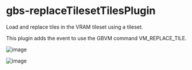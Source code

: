 # gbs-replaceTilesetTilesPlugin
 Load and replace tiles in the VRAM tileset using a tileset.
 
This plugin adds the event to use the GBVM command VM_REPLACE_TILE.

![image](https://github.com/user-attachments/assets/4400d11b-e663-4163-b840-da48ab1783ee)

![image](https://github.com/user-attachments/assets/c0ba1ef1-faac-4e95-9ae7-e18cf8e226b3)
